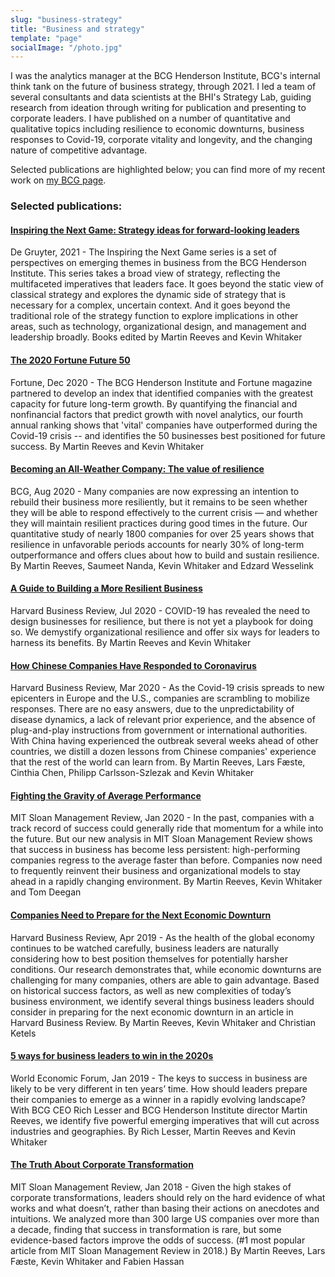 ```yaml
---
slug: "business-strategy" 
title: "Business and strategy"
template: "page"
socialImage: "/photo.jpg"
---
```


I was the analytics manager at the BCG Henderson Institute, BCG's internal think tank on the future of business strategy, through 2021. I led a team of several consultants and data scientists at the BHI's Strategy Lab, guiding research from ideation through writing for publication and presenting to corporate leaders. I have published on a number of quantitative and qualitative topics including resilience to economic downturns, business responses to Covid-19, corporate vitality and longevity, and the changing nature of competitive advantage. 

Selected publications are highlighted below; you can find more of my recent work on [my BCG page](https://www.bcg.com/about/people/experts/kevin-whitaker).

### Selected publications:

#### [Inspiring the Next Game: Strategy ideas for forward-looking leaders](https://www.degruyter.com/view/serial/BCG-B?contents=toc-59654)

De Gruyter, 2021 - The Inspiring the Next Game series is a set of perspectives on emerging themes in business from the BCG Henderson Institute. This series takes a broad view of strategy, reflecting the multifaceted imperatives that leaders face. It goes beyond the static view of classical strategy and explores the dynamic side of strategy that is necessary for a complex, uncertain context. And it goes beyond the traditional role of the strategy function to explore implications in other areas, such as technology, organizational design, and management and leadership broadly. Books edited by Martin Reeves and Kevin Whitaker

#### [The 2020 Fortune Future 50](https://fortune.com/2020/12/03/fortune-future-50-index-global-companies-growth-vitality-formula/)

Fortune, Dec 2020 - The BCG Henderson Institute and Fortune magazine partnered to develop an index that identified companies with the greatest capacity for future long-term growth. By quantifying the financial and nonfinancial factors that predict growth with novel analytics, our fourth annual ranking shows that 'vital' companies have outperformed during the Covid-19 crisis -- and identifies the 50 businesses best positioned for future success. By Martin Reeves and Kevin Whitaker

#### [Becoming an All-Weather Company: The value of resilience](https://bcghendersoninstitute.com/becoming-an-all-weather-company-35d819aa99fe)

BCG, Aug 2020 - Many companies are now expressing an intention to rebuild their business more resiliently, but it remains to be seen whether they will be able to respond effectively to the current crisis — and whether they will maintain resilient practices during good times in the future. Our quantitative study of nearly 1800 companies for over 25 years shows that resilience in unfavorable periods accounts for nearly 30% of long-term outperformance and offers clues about how to build and sustain resilience. By Martin Reeves, Saumeet Nanda, Kevin Whitaker and Edzard Wesselink

#### [A Guide to Building a More Resilient Business](https://hbr.org/2020/07/a-guide-to-building-a-more-resilient-business)

Harvard Business Review, Jul 2020 - COVID-19 has revealed the need to design businesses for resilience, but there is not yet a playbook for doing so. We demystify organizational resilience and offer six ways for leaders to harness its benefits. By Martin Reeves and Kevin Whitaker

#### [How Chinese Companies Have Responded to Coronavirus](https://hbr.org/2020/03/how-chinese-companies-have-responded-to-coronavirus)

Harvard Business Review, Mar 2020 - As the Covid-19 crisis spreads to new epicenters in Europe and the U.S., companies are scrambling to mobilize responses. There are no easy answers, due to the unpredictability of disease dynamics, a lack of relevant prior experience, and the absence of plug-and-play instructions from government or international authorities. With China having experienced the outbreak several weeks ahead of other countries, we distill a dozen lessons from Chinese companies' experience that the rest of the world can learn from. By Martin Reeves, Lars Fæste, Cinthia Chen, Philipp Carlsson-Szlezak and Kevin Whitaker

#### [Fighting the Gravity of Average Performance](https://sloanreview.mit.edu/article/fighting-the-gravity-of-average-performance/)

MIT Sloan Management Review, Jan 2020 - In the past, companies with a track record of success could generally ride that momentum for a while into the future. But our new analysis in MIT Sloan Management Review shows that success in business has become less persistent: high-performing companies regress to the average faster than before. Companies now need to frequently reinvent their business and organizational models to stay ahead in a rapidly changing environment. By Martin Reeves, Kevin Whitaker and Tom Deegan

#### [Companies Need to Prepare for the Next Economic Downturn](https://hbr.org/2019/04/companies-need-to-prepare-for-the-next-economic-downturn)

Harvard Business Review, Apr 2019 - As the health of the global economy continues to be watched carefully, business leaders are naturally considering how to best position themselves for potentially harsher conditions. Our research demonstrates that, while economic downturns are challenging for many companies, others are able to gain advantage. Based on historical success factors, as well as new complexities of today’s business environment, we identify several things business leaders should consider in preparing for the next economic downturn in an article in Harvard Business Review. By Martin Reeves, Kevin Whitaker and Christian Ketels

#### [5 ways for business leaders to win in the 2020s](https://www.weforum.org/agenda/2019/01/how-business-leaders-can-win-in-the-2020s)

World Economic Forum, Jan 2019 - The keys to success in business are likely to be very different in ten years’ time. How should leaders prepare their companies to emerge as a winner in a rapidly evolving landscape? With BCG CEO Rich Lesser and BCG Henderson Institute director Martin Reeves, we identify five powerful emerging imperatives that will cut across industries and geographies. By Rich Lesser, Martin Reeves and Kevin Whitaker

#### [The Truth About Corporate Transformation](https://sloanreview.mit.edu/article/the-truth-about-corporate-transformation/)

MIT Sloan Management Review, Jan 2018 - Given the high stakes of corporate transformations, leaders should rely on the hard evidence of what works and what doesn’t, rather than basing their actions on anecdotes and intuitions. We analyzed more than 300 large US companies over more than a decade, finding that success in transformation is rare, but some evidence-based factors improve the odds of success. (#1 most popular article from MIT Sloan Management Review in 2018.) By Martin Reeves, Lars Fæste, Kevin Whitaker and Fabien Hassan